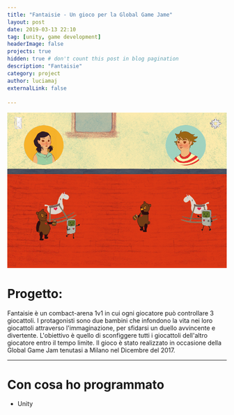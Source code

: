 ```yaml
---
title: "Fantaisie - Un gioco per la Global Game Jame"
layout: post
date: 2019-03-13 22:10
tag: [unity, game development]
headerImage: false
projects: true
hidden: true # don't count this post in blog pagination
description: "Fantaisie"
category: project
author: luciamaj
externalLink: false

---
```

![image](/assets/images/fantaisie/fantaisie.png)

# Progetto:
Fantaisie è un combact-arena 1v1 in cui ogni giocatore può controllare 3 giocattoli.
I protagonisti sono due bambini che infondono la vita nei loro giocattoli attraverso l'immaginazione, per sfidarsi un duello avvincente e divertente. 
L'obiettivo è quello di sconfiggere tutti i giocattoli dell'altro giocatore entro il tempo limite.
Il gioco è stato realizzato in occasione della Global Game Jam tenutasi a Milano nel Dicembre del 2017.

---

# Con cosa ho programmato

- Unity